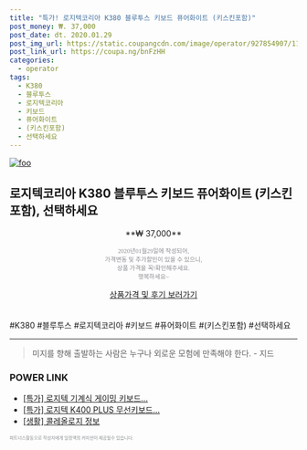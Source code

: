```yaml
--- 
title: "특가! 로지텍코리아 K380 블루투스 키보드 퓨어화이트 (키스킨포함)" 
post_money: ₩. 37,000 
post_date: dt. 2020.01.29 
post_img_url: https://static.coupangcdn.com/image/operator/927854907/11172a45-20fa-e835-c480-61774d5a1663.jpg 
post_link_url: https://coupa.ng/bnFzHH 
categories: 
  - operator 
tags: 
  - K380 
  - 블루투스 
  - 로지텍코리아 
  - 키보드 
  - 퓨어화이트 
  - (키스킨포함) 
  - 선택하세요 
--- 
```

[![foo](https://static.coupangcdn.com/image/operator/927854907/11172a45-20fa-e835-c480-61774d5a1663.jpg)](https://coupa.ng/bnFzHH) 

## 로지텍코리아 K380 블루투스 키보드 퓨어화이트 (키스킨포함), 선택하세요 
<p style="text-align: center;">**₩ 37,000**</p> 
<p style="text-align: center;"><span style="color: #898c8f; font-family: Georgia,Times,serif; font-size: 0.75em;">2020년01월29일에 작성되어, <br>가격변동 및 추가할인이 있을 수 있으니,<br> 상품 가격을 꼭!확인해주세요.<br>행복하세요~</span> 
</p>	 
<div markdown="0" style="text-align: center;"><a href="https://coupa.ng/bnFzHH" class="btn btn--success">상품가격 및 후기 보러가기</a></div> 
<br><br> 
  #K380 #블루투스 #로지텍코리아 #키보드 #퓨어화이트 #(키스킨포함) #선택하세요 
<hr> 

> 미지를 향해 출발하는 사람은 누구나 외로운 모험에 만족해야 한다. - 지드 


### POWER LINK

* <a href="https://blog.naver.com/an0733/221789189537" target="_blank">[특가] 로지텍 기계식 게이밍 키보드...</a>
* <a href="https://blog.naver.com/sakai111/221789366192" target="_blank">[특가] 로지텍 K400 PLUS 무선키보드...</a>
* <a href="https://blog.naver.com/sakai111/221769787044" target="_blank"> [생활] 콜레올로지 정보 </a>

<span style="color: #898c8f; font-family: Georgia,Times,serif; font-size: 0.55em;">파트너스활동으로 작성자에게 일정액의 커미션이 제공될수 있습니다.</span> 

